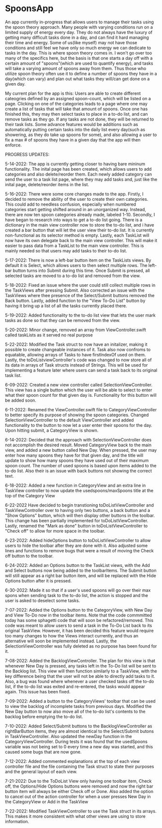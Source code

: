# SpoonsApp
An app currently in-progress that allows users to manage their tasks using the spoon theory approach. Many people with varying conditions run on a 
limited supply of energy every day. They do not always have the luxury of getting many difficult tasks done in a day, and can find it hard managing their
time and energy. Some of us(like myself) may not have those conditions and still feel we have only so much energy we can dedicate to tasks in the day. 
This is where spoon theory comes in. I won't go over too many of the specifics here, but the basis is that one starts a day off with a certain amount of
"spoons"(which are used to quantify energy), and tasks will take a varying amount of spoons away from them. Thus those who utilize spoon theory often use
it to define a number of spoons they have in a day(which can vary) and plan out what tasks they will/can get done on a given day.

My current plan for the app is this: Users are able to create different cateogries defined by an assigned spoon-count, which will be listed on a page. 
Clicking on one of the  categories leads to a page where one may create a list of tasks that will take that amount of spoons. Once one has finished this,
they may then select tasks to place in a to-do list, and can remove tasks as they go. If any tasks are not done, they will be returned to their task lists.
Some advance features would be additions such as automatically putting certain tasks into the daily list every day(such as showering, as they do take up 
spoons for some), and also allowing a user to fix a max # of spoons they have in a given day that the app will then enforce. 

PROGRESS UPDATES:

5-14-2022: The app is currently getting closer to having bare mininum functionality. The inital page has been created, which allows users to add categories
and also delete/reorder them. Each newly added category can send the user to a task list page, where they may add tasks and, just like the inital page,
delete/reorder items in the list.

5-16-2022: There were some core changes made to the app. Firstly, I decided to remove the ability of the user to create their own categories. This could
add to needless confusion, especially when numbered categories start getting shifted around in an unorganized way. Instead, there are now ten spoon 
categories already made, labeled 1-10. Secondly, I have began to research into ways to get a to-do list going. There is a dictionary in the main view
controller now to store the to-do list, and i have created a bar button that will let the user view their to-do list. It is currently non-functional as
its selector method is empty. Lastly, each TaskList will now have its own delegate back to the main view controller. This will make it easier to pass data from a TaskList to the main view controller. This is mainly needed so that users may add tasks to their to-do list.

5-17-2022: There is now a left-bar button item on the TaskLists views. By default it is Select, which allows users to then select multiple rows. The left-bar button turns into Submit during this time. Once Submit is pressed, all selected tasks are moved to a to-do list and removed from the view.

5-18-2022: Fixed an issue where the user could still collect multiple rows in the TaskViews after pressing Submit. Also corrected an issue with the 
TaskViews where thee presence of the Select/Submit buttons removed the Back button. Lastly, added function to the "View To-Do List" button by having it
bring up a list of all the tasks currently placed there.

5-19-2022: Added functionality to the to-do list view that lets the user mark tasks as done so that they can be removed from the view.

5-20-2022: Minor change, removed an array from ViewController.swift called taskLists as it served no real purpose

5-22-2022: Modified the Task struct to now have an initalizer, making it possible to create changeable instances of it. Task also now confroms to equatable, allowing arrays of Tasks to have firstIndexOf used on them. Lastly, the toDoListviewController's code was changed to now store all of its data in arrays of Task structs instead of Strings. This will be used for implementing a feature later where users can send a task back to its original task list.

6-09-2022: Created a new view controller called SelectionViewController. This view has a single button which the user will be able to select to enter what their spoon count for that given day is. Functionality for this button will be added soon.

6-11-2022: Renamed the ViewController.swift file to CategoryViewController to better specify its purpose of showing the spoon categories. Changed SelectionViewController to the default ViewController and added functionality to the button to now let a user enter their spoons for the day. Upon hitting submit, a CategoryView is shown.

6-14-2022: Decided that the approach with SelectionViewController does not accomplish the desired result. Moved CategoryView back to the main view, and added a new button called New Day. When pressed, the user may enter how many spoons they have for that given day, and the title will update to show how many spoons they have used out of their maximum spoon count. The number of used spoons is based upon items added to the to-do list. Also their is an issue with back buttons not showing the correct text.

6-18-2022: Added a new function in CategoryView and an extra line in TaskView controller to now update the usedspoons/maxSpoons title at the top of the Category View

6-22-2022 Have decided to begin transtioning toDoListViewController and TaskViewController over to having only two buttons, a back button and a "Show Options" button, which will then display other buttons in the toolbar. This change has been partially implemented for toDoListViewController. Lastly, renamed the "Mark as done" button in toDoListViewController to "Check off" to allow for more space in the toolbar.

6-23-2022: Added hideOptions button to toDoListViewController to allow users to hide the toolbar after they are done with it. Also adjusted some
lines and functions to remove bugs that were a result of moving the Check off button to the toolbar.

6-24-2022: Added an Options button to the TaskList views, with the Add and Select buttons now being added to the toolbarItems. The Submit button will still appear as a right bar button item, and will be replaced with the Hide Options button after it is pressed.  

6-30-2022: Made it so that if a user's used spoons will go over their max spons when sending task to the to-do list, the action is stopped and the user is asked to deselect some tasks.

7-07-2022: Added the Options button to the CategoryView, with New Day and View To-Do now in the toolbar items. Note that the code commmitted today has some sphagetti code that will soon be refactored/removed. This code was meant to allow users to send a task in the To-Do List back to its original TaskView. However, it has been decided this feature would require too many changes to how the Views interact currently, and thus an alternative will soon be implemented instead. Lastly, the SelectionViewController was fully deleted as no purpose has been found for it.

7-08-2022: Added the BacklogViewController. The plan for this view is that whenever New Day is pressed, any tasks left in the To-Do list will be sent to the Backlog list. This view will then function similarly to a TaskView, with the key difference being that the user will not be able to directly add tasks to it. Also, a bug was found where whenever a user checked tasks off the to-do list, if the to-do list was exited and re-entered, the tasks would appear again. This issue has been fixed.

7-09-2022: Added a button to the CategoryViews' toolbar that can be used to view the backlog of incomplete tasks from previous days. Modified the New Day button to now also move all of the to-do list's contents to the backlog before emptying the to-do list.

7-10-2022: Added Select/Submit buttons to the BacklogViewController as rightBarButton items, they are almost identical to the Select/Submit butons in TaskViewController. Also updated the newDay function in the CategoryViewController. During tests it was found that the usedSpoons variable was not being set to 0 every time a new day was started, and this caused some bugs that are now gone.

7-12-2022: Added commented explanations at the top of each view controller file and the file containing the Task struct to state their purposes and the general layout of each view.

7-21-2022: Due to the ToDoList View only having one toolbar item, Check off, the Options/Hide Options buttons were removed and now the right bar button item will always be either Check off or Done. Also added the option to cancel out of the action controller for when a user presses New Day in the CategoryView or Add in the TaskView

7-22-2022: Modified TaskViewController to use the Task struct in its arrays. This makes it more consistent with what other views are using to store information.
